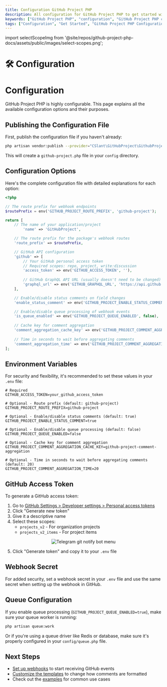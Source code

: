 ```yaml
---
title: Configuration GitHub Project PHP
description: All configuration for GitHub Project PHP to get started with it. Create interactions, set up the environment, and get the package ready for use.
keywords: ["GitHub Project PHP", "configuration", "GitHub Project PHP configuration", 'get started', 'github project php started']
tags: ["Configuration", "Get Started", "GitHub Project PHP Configuration", "Create Interactions", "Environment Setup", "GitHub Project PHP", "GitHub Project PHP Started"]
---
```


import selectScopeImg from '@site/repos/github-project-php-docs/assets/public/images/select-scopes.png';

<head>
  <meta name="robots" content="index,follow" />
  <meta name="author" content="CSlant" />
  <meta name="generator" content="Docusaurus" />
  <meta name="theme-color" content="#2e8555" />
  
  <link rel="canonical" href="https://docs.cslant.com/github-project-php/getting-started/configuration" />
  
  <meta property="og:title" content="Configuration GitHub Project PHP" />
  <meta property="og:description" content="All configuration for GitHub Project PHP to get started with it. Create interactions, set up the environment, and get the package ready for use." />
  <meta property="og:type" content="article" />
  <meta property="og:url" content="https://docs.cslant.com/github-project-php/getting-started/configuration" />
  <meta property="og:site_name" content="GitHub Project PHP Documentation" />
  <meta property="og:locale" content="en_US" />
  
  <meta name="twitter:card" content="summary_large_image" />
  <meta name="twitter:title" content="Configuration GitHub Project PHP" />
  <meta name="twitter:description" content="All configuration for GitHub Project PHP to get started with it. Create interactions, set up the environment, and get the package ready for use." />
  <meta name="twitter:creator" content="@cslantofficial" />
  <meta name="twitter:site" content="@cslantofficial" />
  
  <meta name="format-detection" content="telephone=no" />
  <meta name="mobile-web-app-capable" content="yes" />
  <meta name="apple-mobile-web-app-capable" content="yes" />
  <meta name="apple-mobile-web-app-status-bar-style" content="default" />
  
  <meta property="article:published_time" content="2025-07-21T00:00:00Z" />
  <meta property="article:modified_time" content="2025-07-21T00:00:00Z" />
  <meta property="article:author" content="CSlant" />
  <meta property="article:section" content="Documentation" />
  
</head>

# 🛠 Configuration

# Configuration

GitHub Project PHP is highly configurable. This page explains all the available configuration options and their purposes.

## Publishing the Configuration File

First, publish the configuration file if you haven't already:

```bash
php artisan vendor:publish --provider="CSlant\GitHubProject\GithubProjectServiceProvider" --tag="config"
```

This will create a `github-project.php` file in your `config` directory.

## Configuration Options

Here's the complete configuration file with detailed explanations for each option:

```php title="config/github-project.php"
<?php

// The route prefix for webhook endpoints
$routePrefix = env('GITHUB_PROJECT_ROUTE_PREFIX', 'github-project');

return [
    // The name of your application/project
        'name' => 'GitHubProject',

    // The route prefix for the package's webhook routes
    'route_prefix' => $routePrefix,

    // GitHub API configuration
    'github' => [
        // Your GitHub personal access token
        // Required scopes: repo, project, write:discussion
        'access_token' => env('GITHUB_ACCESS_TOKEN', ''),
        
        // GitHub GraphQL API URL (usually doesn't need to be changed)
        'graphql_url' => env('GITHUB_GRAPHQL_URL', 'https://api.github.com/graphql'),
    ],

    // Enable/disable status comments on field changes
    'enable_status_comment' => env('GITHUB_PROJECT_ENABLE_STATUS_COMMENT', false),

    // Enable/disable queue processing of webhook events
    'is_queue_enabled' => env('GITHUB_PROJECT_QUEUE_ENABLED', false),
    
    // Cache key for comment aggregation
    'comment_aggregation_cache_key' => env('GITHUB_PROJECT_COMMENT_AGGREGATION_CACHE_KEY', 'github-project-comment-aggregation'),
    
    // Time in seconds to wait before aggregating comments
    'comment_aggregation_time' => env('GITHUB_PROJECT_COMMENT_AGGREGATION_TIME', 20),
];
```

## Environment Variables

For security and flexibility, it's recommended to set these values in your `.env` file:

```env
# Required
GITHUB_ACCESS_TOKEN=your_github_access_token

# Optional - Route prefix (default: github-project)
GITHUB_PROJECT_ROUTE_PREFIX=github-project

# Optional - Enable/disable status comments (default: true)
GITHUB_PROJECT_ENABLE_STATUS_COMMENT=true

# Optional - Enable/disable queue processing (default: false)
GITHUB_PROJECT_QUEUE_ENABLED=false

# Optional - Cache key for comment aggregation
GITHUB_PROJECT_COMMENT_AGGREGATION_CACHE_KEY=github-project-comment-aggregation

# Optional - Time in seconds to wait before aggregating comments (default: 20)
GITHUB_PROJECT_COMMENT_AGGREGATION_TIME=20
```

## GitHub Access Token

To generate a GitHub access token:

1. Go to [GitHub Settings > Developer settings > Personal access tokens](https://github.com/settings/tokens)
2. Click "Generate new token"
3. Give it a descriptive name
4. Select these scopes:
   - `projects_v2` - For organization projects
   - `projects_v2_items` - For project items

<p align="center">
  <img src={selectScopeImg} alt="Telegram git notify bot menu" />
</p>


5. Click "Generate token" and copy it to your `.env` file

## Webhook Secret

For added security, set a webhook secret in your `.env` file and use the same secret when setting up the webhook in GitHub.

## Queue Configuration

If you enable queue processing (`GITHUB_PROJECT_QUEUE_ENABLED=true`), make sure your queue worker is running:

```bash
php artisan queue:work
```

Or if you're using a queue driver like Redis or database, make sure it's properly configured in your `config/queue.php` file.

## Next Steps

- [Set up webhooks](./webhook-setup) to start receiving GitHub events
- [Customize the templates](../advanced/templates) to change how comments are formatted
- Check out the [examples](../examples) for common use cases

